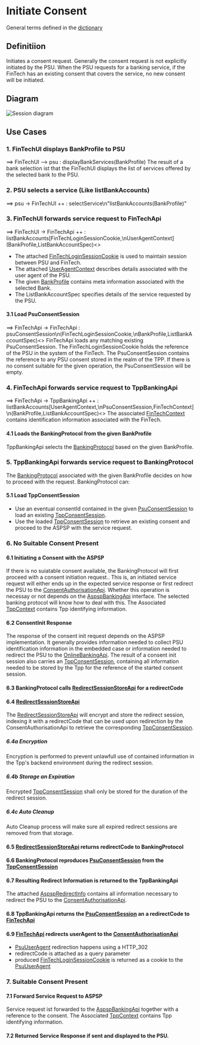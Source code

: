 # Initiate Consent
General terms defined in the [dictionary](dictionary.md)

## Definitiion
Initiates a consent request. Generally the consent request is not explicitly initiated by the PSU. When the PSU requests for a banking service, if the FinTech has an existing consent that covers the service, no new consent will be initiated.

## Diagram
![Session diagram](http://www.plantuml.com/plantuml/proxy?src=https://raw.githubusercontent.com/adorsys/open-banking-gateway/gh-pages/docs/architecture/diagrams/useCases/4-initiateAisConsent.puml&fmt=svg&vvv=1&sanitize=true)  

## Use Cases
### 1. FinTechUI displays BankProfile to PSU
==> FinTechUI --> psu : displayBankServices(BankProfile)
The result of a bank selection ist that the FinTechUI displays the list of services offered by the selected bank to the PSU.

### 2. PSU selects a service (Like listBankAccounts)
==> psu -> FinTechUI ++ : selectService\n"listBankAccounts(BankProfile)"

### 3. FinTechUI forwards service request to FinTechApi
==> FinTechUI -> FinTechApi ++ : listBankAccounts\[FinTechLoginSessionCookie,\nUserAgentContext\](BankProfile,ListBankAccountSpec)<>
- The attached [FinTechLoginSessionCookie](dictionary.md#FinTechLoginSessionCookie) is used to maintain session between PSU and FinTech.
- The attached [UserAgentContext](dictionary.md#UserAgentContext) describes details associated with the user agent of the PSU.
- The given [BankProfile](dictionary.md#BankProfile) contains meta information associated with the selected Bank.
- The ListBankAccountSpec specifies details of the service requested by the PSU.

#### 3.1 Load PsuConsentSession
==> FinTechApi -> FinTechApi : psuConsentSession\n(FinTechLoginSessionCookie,\nBankProfile,ListBankAccountSpec)<>
FinTechApi loads any matching existing PsuConsentSession. The FinTechLoginSessionCookie holds the reference of the PSU in the system of the FinTech. The PsuConsentSession contains the reference to any PSU consent stored in the realm of the TPP. If there is no consent suitable for the given operation, the PsuConsentSession will be empty.

### 4. FinTechApi forwards service request to TppBankingApi
==> FinTechApi -> TppBankingApi ++ : listBankAccounts\[UserAgentContext,\nPsuConsentSession,FinTechContext\]\n(BankProfile,ListBankAccountSpec)<>
The associated [FinTechContext](dictionary.md#FinTechContext) contains identification information associated with the FinTech.

#### 4.1 Loads the BankingProtocol from the given BankProfile
TppBankingApi selects the [BankingProtocol](dictionary.md#BankingProtocol) based on the given BankProfile.

### 5. TppBankingApi forwards service request to BankingProtocol
The [BankingProtocol](dictionary.md#BankingProtocol) associated with the given BankProfile decides on how to proceed with the request. 
BankingProtocol can:

#### 5.1 Load TppConsentSession
- Use an eventual consentId contained in the given [PsuConsentSession](dictionary.md#PsuConsentSession) to load an existing [TppConsentSession](dictionary.md#TppConsentSession). 
- Use the loaded [TppConsentSession](dictionary.md#TppConsentSession) to retrieve an existing consent and proceed to the ASPSP with the service request.

### 6. No Suitable Consent Present
#### 6.1 Initiating a Consent with the ASPSP
If there is no suiatable consent available, the BankingProtocol will first proceed with a consent initiation request.. This is, an initiated service request will either ends up in the expected service response or first redirect the PSU to the [ConsentAuthorisationApi](dictionary.md#ConsentAuthorisationApi).
Whether this operation is necessay or not depends on the [AspspBankingApi](dictionary.mdAspspBankingApi) interface. The selected banking protocol will know how to deal with this.
The Associated [TppContext](dictionary.md#TppContext) contains Tpp identifying information.

#### 6.2 ConsentInit Response
The response of the consent init request depends on the ASPSP implementation. It generally provides information needed to collect PSU identification information in the embedded case or information needed to redirect the PSU to the [OnlineBankingApi](dictionary.md#OnlineBankingApi).
The result of a consent init session also carries an [TppConsentSession](dictionary.md#TppConsentSession), containing all information needed to be stored by the Tpp for the reference of the started consent session.

#### 6.3 BankingProtocol calls [RedirectSessionStoreApi](dictionary.md#RedirectSessionStoreApi) for a redirectCode

#### 6.4 [RedirectSessionStoreApi](dictionary.md#RedirectSessionStoreApi)
The [RedirectSessionStoreApi](dictionary.md#RedirectSessionStoreApi) will encrypt and store the redirect session, indexing it with a redirectCode that can be used upon redirection by the ConsentAuthorisationApi to retrieve the corresponding [TppConsentSession](dictionary.md#TppConsentSession).
 
##### 6.4a Encryption
Encryption is performed to prevent unlawfull use of contained information in the Tpp's backend environment during the redirect session.

##### 6.4b Storage an Expiration
Encrypted [TppConsentSession](dictionary.md#TppConsentSession) shall only be stored for the duration of the redirect session.

##### 6.4c Auto Cleanup
Auto Cleanup process will make sure all expired redirect sessions are removed from that storage.

#### 6.5 [RedirectSessionStoreApi](dictionary.md#RedirectSessionStoreApi) returns redirectCode to BankingProtocol

#### 6.6 BankingProtocol reproduces [PsuConsentSession](dictionary.md#PsuConsentSession) from the [TppConsentSession](dictionary.md#TppConsentSession)

#### 6.7 Resulting Redirect Information is returned to the TppBankingApi
The attached [AspspRedirectInfo](dictionary.md#AspspRedirectInfo) contains all information necessary to redirect the PSU to the [ConsentAuthorisationApi](dictionary.md#ConsentAuthorisationApi).

#### 6.8 TppBankingApi returns the [PsuConsentSession](dictionary.md#PsuConsentSession) an a redirectCode to [FinTechApi](dictionary.md#FinTechApi)

#### 6.9 [FinTechApi](dictionary.md#FinTechApi) redirects userAgent to the [ConsentAuthorisationApi](dictionary.md#ConsentAuthorisationApi)
- [PsuUserAgent](dictionary.md#PsuUserAgent) redirection happens using a HTTP_302
- redirectCode is attached as a query parameter
- produced [FinTechLoginSessionCookie](dictionary.md#FinTechLoginSessionCookie) is returned as a cookie to the [PsuUserAgent](dictionary.md#PsuUserAgent)

### 7. Suitable Consent Present

#### 7.1 Forward Service Request to ASPSP
Service request ist forwarded to the [AspspBankingApi](dictionary.md#AspspBankingApi) together with a reference to the consent.
The Associated [TppContext](dictionary.md#TppContext) contains Tpp identifying information.

#### 7.2 Returned Service Response if sent and displayed to the PSU.
